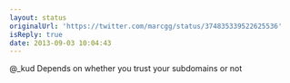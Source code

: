 ```yaml
---
layout: status
originalUrl: 'https://twitter.com/marcgg/status/374835339522625536'
isReply: true
date: 2013-09-03 10:04:43
---
```


@_kud Depends on whether you trust your subdomains or not
